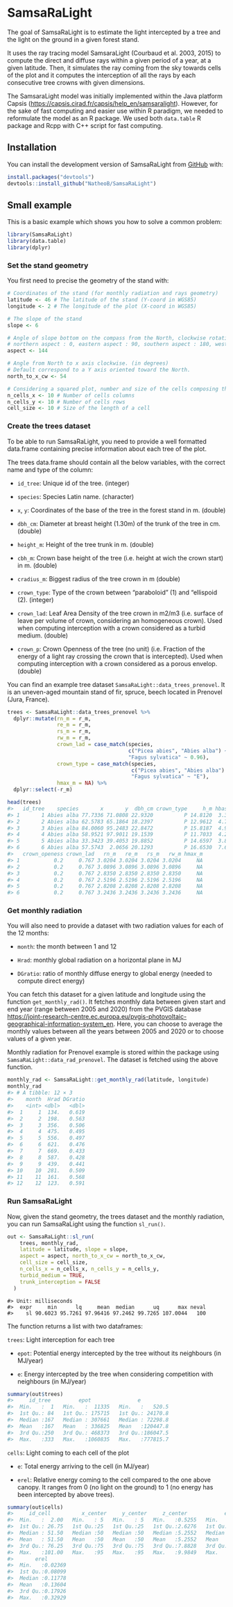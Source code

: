 
# SamsaRaLight

The goal of SamsaRaLight is to estimate the light intercepted by a tree
and the light on the ground in a given forest stand.

It uses the ray tracing model SamsaraLight (Courbaud et al. 2003, 2015)
to compute the direct and diffuse rays within a given period of a year,
at a given latitude. Then, it simulates the ray coming from the sky
towards cells of the plot and it computes the interception of all the
rays by each consecutive tree crowns with given dimensions.

The SamsaraLight model was initially implemented within the Java
platform Capsis (<https://capsis.cirad.fr/capsis/help_en/samsaralight>).
However, for the sake of fast computing and easier use within R
paradigm, we needed to reformulate the model as an R package. We used
both `data.table` R package and Rcpp with C++ script for fast computing.

## Installation

You can install the development version of SamsaRaLight from
[GitHub](https://github.com/) with:

``` r
install.packages("devtools")
devtools::install_github("NatheoB/SamsaRaLight")
```

## Small example

This is a basic example which shows you how to solve a common problem:

``` r
library(SamsaRaLight)
library(data.table)
library(dplyr)
```

### Set the stand geometry

You first need to precise the geometry of the stand with:

``` r
# Coordinates of the stand (for monthly radiation and rays geometry)
latitude <- 46 # The latitude of the stand (Y-coord in WGS85)
longitude <- 2 # The longitude of the plot (X-coord in WGS85)

# The slope of the stand
slope <- 6

# Angle of slope bottom on the compass from the North, clockwise rotation (in degrees)
# northern aspect : 0, eastern aspect : 90, southern aspect : 180, western aspect : 270
aspect <- 144

# Angle from North to x axis clockwise. (in degrees)
# Default correspond to a Y axis oriented toward the North.
north_to_x_cw <- 54

# Considering a squared plot, number and size of the cells composing the grid
n_cells_x <- 10 # Number of cells columns
n_cells_y <- 10 # Number of cells rows
cell_size <- 10 # Size of the length of a cell
```

### Create the trees dataset

To be able to run SamsaRaLight, you need to provide a well formatted
data.frame containing precise information about each tree of the plot.

The trees data.frame should contain all the below variables, with the
correct name and type of the column:

- `id_tree`: Unique id of the tree. (integer)

- `species`: Species Latin name. (character)

- `x`, `y`: Coordinates of the base of the tree in the forest stand
  in m. (double)

- `dbh_cm`: Diameter at breast height (1.30m) of the trunk of the tree
  in cm. (double)

- `height_m`: Height of the tree trunk in m. (double)

- `cbh_m`: Crown base height of the tree (i.e. height at wich the crown
  start) in m. (double)

- `cradius_m`: Biggest radius of the tree crown in m (double)

- `crown_type`: Type of the crown between “paraboloid” (1) and
  “ellispoid (2). (integer)

- `crown_lad`: Leaf Area Density of the tree crown in m2/m3 (i.e.
  surface of leave per volume of crown, considering an homogeneous
  crown). Used when computing interception with a crown considered as a
  turbid medium. (double)

- `crown_p`: Crown Openness of the tree (no unit) (i.e. Fraction of the
  energy of a light ray crossing the crown that is intercepted). Used
  when computing interception with a crown considered as a porous
  envelop. (double)

You can find an example tree dataset
`SamsaRaLight::data_trees_prenovel`. It is an uneven-aged mountain stand
of fir, spruce, beech located in Prenovel (Jura, France).

``` r
trees <- SamsaRaLight::data_trees_prenovel %>%
  dplyr::mutate(rn_m = r_m,
                re_m = r_m,
                rs_m = r_m,
                rw_m = r_m,
                crown_lad = case_match(species,
                                       c("Picea abies", "Abies alba") ~ 0.767,
                                       "Fagus sylvatica" ~ 0.96),
                crown_type = case_match(species,
                                        c("Picea abies", "Abies alba") ~ "P",
                                        "Fagus sylvatica" ~ "E"),
                hmax_m = NA) %>%
  dplyr::select(-r_m)

head(trees)
#>   id_tree    species       x       y  dbh_cm crown_type     h_m hbase_m
#> 1       1 Abies alba 77.7336 71.0808 22.9320          P 14.8120  3.3073
#> 2       2 Abies alba 62.5783 65.1864 18.2397          P 12.9612  4.7429
#> 3       3 Abies alba 84.0060 95.2483 22.8472          P 15.8187  4.9055
#> 4       4 Abies alba 58.9521 97.9011 19.1539          P 11.7033  4.2050
#> 5       5 Abies alba 33.3423 39.4053 19.8852          P 14.6597  3.8346
#> 6       6 Abies alba 57.5743  2.0656 20.1293          P 16.6530  7.6860
#>   crown_openess crown_lad   rn_m   re_m   rs_m   rw_m hmax_m
#> 1           0.2     0.767 3.0204 3.0204 3.0204 3.0204     NA
#> 2           0.2     0.767 3.0896 3.0896 3.0896 3.0896     NA
#> 3           0.2     0.767 2.8350 2.8350 2.8350 2.8350     NA
#> 4           0.2     0.767 2.5196 2.5196 2.5196 2.5196     NA
#> 5           0.2     0.767 2.8208 2.8208 2.8208 2.8208     NA
#> 6           0.2     0.767 3.2436 3.2436 3.2436 3.2436     NA
```

### Get monthly radiation

You will also need to provide a dataset with two radiation values for
each of the 12 months:

- `month`: the month between 1 and 12

- `Hrad`: monthly global radiation on a horizontal plane in MJ

- `DGratio`: ratio of monthly diffuse energy to global energy (needed to
  compute direct energy)

You can fetch this dataset for a given latitude and longitude using the
function `get_monthly_rad()`. It fetches monthly data between given
start and end year (range between 2005 and 2020) from the PVGIS database
<https://joint-research-centre.ec.europa.eu/pvgis-photovoltaic-geographical-information-system_en>.
Here, you can choose to average the monthly values between all the years
between 2005 and 2020 or to choose values of a given year.

Monthly radiation for Prenovel example is stored within the package
using `SamsaRaLight::data_rad_prenovel`. The dataset is fetched using
the above function.

``` r
monthly_rad <- SamsaRaLight::get_monthly_rad(latitude, longitude)
monthly_rad
#> # A tibble: 12 × 3
#>    month  Hrad DGratio
#>    <int> <dbl>   <dbl>
#>  1     1  134.   0.619
#>  2     2  198.   0.563
#>  3     3  356.   0.506
#>  4     4  475.   0.495
#>  5     5  556.   0.497
#>  6     6  621.   0.476
#>  7     7  669.   0.433
#>  8     8  587.   0.428
#>  9     9  439.   0.441
#> 10    10  281.   0.509
#> 11    11  161.   0.568
#> 12    12  123.   0.591
```

### Run SamsaRaLight

Now, given the stand geometry, the trees dataset and the monthly
radiation, you can run SamsaRaLight using the function `sl_run()`.

``` r
out <- SamsaRaLight::sl_run(
    trees, monthly_rad,
    latitude = latitude, slope = slope, 
    aspect = aspect, north_to_x_cw = north_to_x_cw,
    cell_size = cell_size, 
    n_cells_x = n_cells_x, n_cells_y = n_cells_y,
    turbid_medium = TRUE,
    trunk_interception = FALSE
  )
```

    #> Unit: milliseconds
    #>  expr     min      lq     mean  median      uq      max neval
    #>    sl 90.6023 95.7261 97.96416 97.2462 99.7265 107.0044   100

The function returns a list with two dataframes:

`trees`: Light interception for each tree

- `epot`: Potential energy intercepted by the tree without its
  neighbours (in MJ/year)

- `e`: Energy intercepted by the tree when considering competition with
  neighbours (in MJ/year)

``` r
summary(out$trees)
#>     id_tree         epot               e           
#>  Min.   :  1   Min.   :  11335   Min.   :   520.5  
#>  1st Qu.: 84   1st Qu.: 175715   1st Qu.: 24170.8  
#>  Median :167   Median : 307661   Median : 72298.8  
#>  Mean   :167   Mean   : 336825   Mean   :120447.8  
#>  3rd Qu.:250   3rd Qu.: 468373   3rd Qu.:186047.5  
#>  Max.   :333   Max.   :1060835   Max.   :777815.7
```

`cells`: Light coming to each cell of the plot

- `e`: Total energy arriving to the cell (in MJ/year)

- `erel`: Relative energy coming to the cell compared to the one above
  canopy. It ranges from 0 (no light on the ground) to 1 (no energy has
  been intercepted by above trees).

``` r
summary(out$cells)
#>     id_cell          x_center     y_center     z_center            e         
#>  Min.   :  2.00   Min.   : 5   Min.   : 5   Min.   :0.5255   Min.   : 109.4  
#>  1st Qu.: 26.75   1st Qu.:25   1st Qu.:25   1st Qu.:2.6276   1st Qu.: 373.9  
#>  Median : 51.50   Median :50   Median :50   Median :5.2552   Median : 543.8  
#>  Mean   : 51.50   Mean   :50   Mean   :50   Mean   :5.2552   Mean   : 628.1  
#>  3rd Qu.: 76.25   3rd Qu.:75   3rd Qu.:75   3rd Qu.:7.8828   3rd Qu.: 827.6  
#>  Max.   :101.00   Max.   :95   Max.   :95   Max.   :9.9849   Max.   :1520.4  
#>       erel        
#>  Min.   :0.02369  
#>  1st Qu.:0.08099  
#>  Median :0.11778  
#>  Mean   :0.13604  
#>  3rd Qu.:0.17926  
#>  Max.   :0.32929
```
